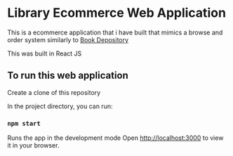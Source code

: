 # Library Ecommerce Web Application
This is a ecommerce application that i have built that mimics a browse and order system similarly to [Book Depository](https://www.bookdepository.com/)

This was built in React JS

## To run this web application

Create a clone of this repository

In the project directory, you can run:

### `npm start`

Runs the app in the development mode
Open [http://localhost:3000](http://localhost:3000) to view it in your browser.

